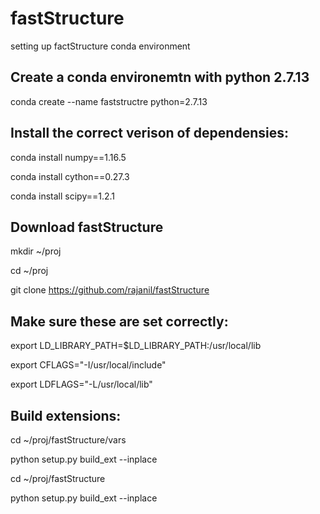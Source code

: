 # fastStructure
setting up factStructure conda environment 


## Create a conda environemtn with python 2.7.13
conda create --name faststructre python=2.7.13

## Install the correct verison of dependensies:
conda install numpy==1.16.5

conda install cython==0.27.3

conda install scipy==1.2.1

## Download fastStructure
mkdir ~/proj

cd ~/proj

git clone https://github.com/rajanil/fastStructure

## Make sure these are set correctly:
export LD_LIBRARY_PATH=$LD_LIBRARY_PATH:/usr/local/lib

export CFLAGS="-I/usr/local/include"

export LDFLAGS="-L/usr/local/lib"

## Build extensions:
cd ~/proj/fastStructure/vars

python setup.py build_ext --inplace

cd ~/proj/fastStructure

python setup.py build_ext --inplace
